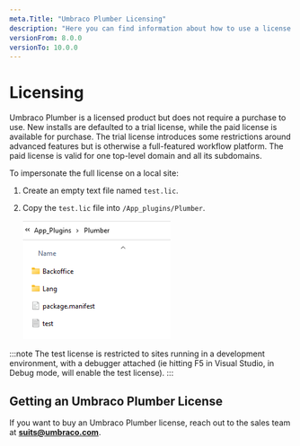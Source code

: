 ```yaml
---
meta.Title: "Umbraco Plumber Licensing"
description: "Here you can find information about how to use a license with Umbraco Plumber"
versionFrom: 8.0.0
versionTo: 10.0.0
---
```


# Licensing

Umbraco Plumber is a licensed product but does not require a purchase to use. New installs are defaulted to a trial license, while the paid license is available for purchase. The trial license introduces some restrictions around advanced features but is otherwise a full-featured workflow platform. The paid license is valid for one top-level domain and all its subdomains.

To impersonate the full license on a local site:

1. Create an empty text file named `test.lic`.
2. Copy the `test.lic` file  into `/App_plugins/Plumber`.

   ![Lic Placement](images/lic.png)

:::note
The test license is restricted to sites running in a development environment, with a debugger attached (ie hitting F5 in Visual Studio, in Debug mode, will enable the test license).
:::

## Getting an Umbraco Plumber License

If you want to buy an Umbraco Plumber license, reach out to the sales team at **suits@umbraco.com**.
